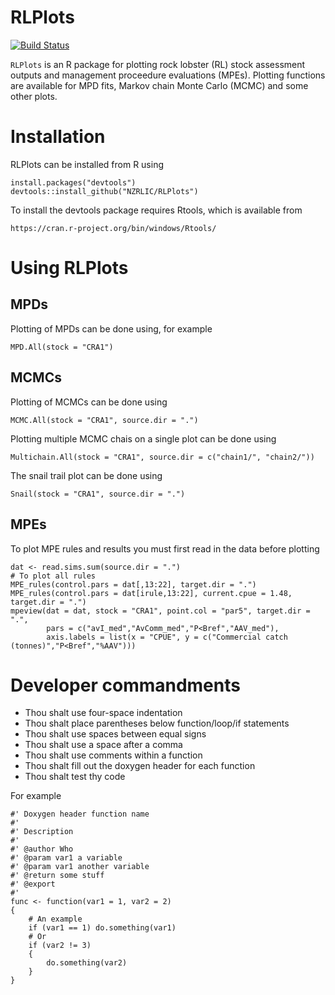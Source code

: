 RLPlots
=======

[![Build Status](https://travis-ci.org/NZRLIC/RLPlots.svg)](https://travis-ci.org/NZRLIC/RLPlots)

`RLPlots` is an R package for plotting rock lobster (RL) stock assessment
outputs and management proceedure evaluations (MPEs). Plotting functions are
available for MPD fits, Markov chain Monte Carlo (MCMC) and some other plots.


# Installation

RLPlots can be installed from R using

    install.packages("devtools")
    devtools::install_github("NZRLIC/RLPlots")

To install the devtools package requires Rtools, which is available from

	https://cran.r-project.org/bin/windows/Rtools/
	
# Using RLPlots

## MPDs

Plotting of MPDs can be done using, for example

    MPD.All(stock = "CRA1")


## MCMCs

Plotting of MCMCs can be done using

    MCMC.All(stock = "CRA1", source.dir = ".")

Plotting multiple MCMC chais on a single plot can be done using    

    Multichain.All(stock = "CRA1", source.dir = c("chain1/", "chain2/"))
    
The snail trail plot can be done using

    Snail(stock = "CRA1", source.dir = ".")


## MPEs

To plot MPE rules and results you must first read in the data before plotting

    dat <- read.sims.sum(source.dir = ".")
    # To plot all rules
    MPE_rules(control.pars = dat[,13:22], target.dir = ".")
    MPE_rules(control.pars = dat[irule,13:22], current.cpue = 1.48, target.dir = ".")
    mpeview(dat = dat, stock = "CRA1", point.col = "par5", target.dir = ".",
            pars = c("avI_med","AvComm_med","P<Bref","AAV_med"),
            axis.labels = list(x = "CPUE", y = c("Commercial catch (tonnes)","P<Bref","%AAV")))


# Developer commandments

-  Thou shalt use four-space indentation
-  Thou shalt place parentheses below function/loop/if statements
-  Thou shalt use spaces between equal signs
-  Thou shalt use a space after a comma
-  Thou shalt use comments within a function
-  Thou shalt fill out the doxygen header for each function
-  Thou shalt test thy code

For example

    #' Doxygen header function name
    #'
    #' Description
    #'
    #' @author Who
    #' @param var1 a variable
    #' @param var1 another variable
    #' @return some stuff
    #' @export
    #'
    func <- function(var1 = 1, var2 = 2)
    {
        # An example
        if (var1 == 1) do.something(var1)
        # Or
        if (var2 != 3)
        {
            do.something(var2)
        }
    }
